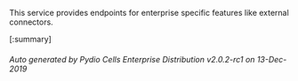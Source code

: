 






This service provides endpoints for enterprise specific features like external connectors.

[:summary]

###### Auto generated by Pydio Cells Enterprise Distribution v2.0.2-rc1 on 13-Dec-2019

